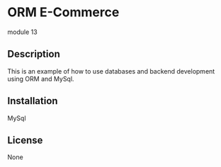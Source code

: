 #  ORM E-Commerce
module 13

## Description
This is an example of how to use databases and backend development using ORM and MySql.


## Installation
MySql

## License
None